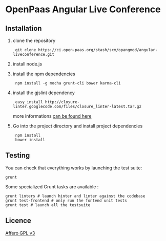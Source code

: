 # OpenPaas Angular Live Conference

## Installation

1. clone the repository

        git clone https://ci.open-paas.org/stash/scm/opangmod/angular-liveconference.git

2. install node.js

3. install the npm dependencies

        npm install -g mocha grunt-cli bower karma-cli
    
4. install the gjslint dependency

        easy_install http://closure-linter.googlecode.com/files/closure_linter-latest.tar.gz

    more informations [can be found here](https://developers.google.com/closure/utilities/docs/linter_howto)
    
5. Go into the project directory and install project dependencies

        npm install
        bower install

## Testing

You can check that everything works by launching the test suite:

    grunt

Some specialized Grunt tasks are available :

    grunt linters # launch hinter and linter against the codebase
    grunt test-frontend # only run the fontend unit tests
    grunt test # launch all the testsuite

Licence
-------

[Affero GPL v3](http://www.gnu.org/licenses/agpl-3.0.html)
